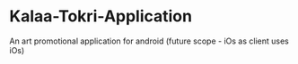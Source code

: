 # Kalaa-Tokri-Application
An art promotional application for android (future scope - iOs as client uses iOs)
